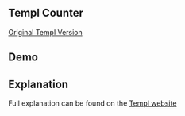 ## Templ Counter

[Original Templ Version](https://templ.guide/server-side-rendering/example-counter-application/)

## Demo

<div id="container" data-on-load="$$get('/examples/templ_counter/data')">
</div>

## Explanation

Full explanation can be found on the [Templ website](https://templ.guide/server-side-rendering/datastar/)
